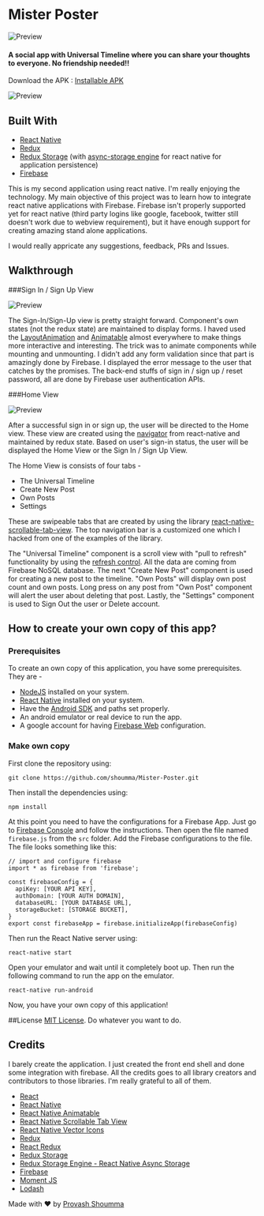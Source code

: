# Mister Poster
![Preview](./visual_designs/logo_small.png)

#### A social app with Universal Timeline where you can share your thoughts to everyone. No friendship needed!!

Download the APK : [Installable APK](https://github.com/shoumma/Mister-Poster/raw/master/apk-releases/mister-poster.apk)

![Preview](./visual_designs/show.png)

## Built With
 - [React Native](https://facebook.github.io/react-native/)
 - [Redux](https://github.com/reactjs/redux)
 - [Redux Storage](https://github.com/michaelcontento/redux-storage) (with [async-storage engine](https://github.com/michaelcontento/redux-storage-engine-reactNativeAsyncStorage) for react native for application persistence)
 - [Firebase](https://firebase.google.com/)

This is my second application using react native. I'm really enjoying the technology. My main objective of this project was to learn how to integrate react native applications with Firebase. Firebase isn't properly supported yet for react native (third party logins like google, facebook, twitter still doesn't work due to webview requirement), but it have enough support for creating amazing stand alone applications.

I would really appricate any suggestions, feedback, PRs and Issues.


## Walkthrough
###Sign In / Sign Up View

![Preview](./visual_designs/signIn.gif)

The Sign-In/Sign-Up view is pretty straight forward. Component's own states (not the redux state) are maintained to display forms. I haved used the [LayoutAnimation](https://facebook.github.io/react-native/docs/layoutanimation.html) and [Animatable](https://github.com/oblador/react-native-animatable) almost everywhere to make things more interactive and interesting. The trick was to animate components while mounting and unmounting. I didn't add any form validation since that part is amazingly done by Firebase. I displayed the error message to the user that catches by the promises. The back-end stuffs of sign in / sign up / reset password, all are done by Firebase user authentication APIs.


###Home View

![Preview](./visual_designs/post.gif)

After a successful sign in or sign up, the user will be directed to the Home view. These view are created using the [navigator](https://facebook.github.io/react-native/docs/navigator.html) from react-native and maintained by redux state. Based on user's sign-in status, the user will be displayed the Home View or the Sign In / Sign Up View.

The Home View is consists of four tabs -

 - The Universal Timeline
 - Create New Post
 - Own Posts
 - Settings

These are swipeable tabs that are created by using the library [react-native-scrollable-tab-view](https://github.com/skv-headless/react-native-scrollable-tab-view). The top navigation bar is a customized one which I hacked from one of the examples of the library.

The "Universal Timeline" component is a scroll view with "pull to refresh" functionality by using the [refresh control](https://facebook.github.io/react-native/docs/refreshcontrol.html). All the data are coming from Firebase NoSQL database. The next "Create New Post" component is used for creating a new post to the timeline. "Own Posts" will display own post count and own posts. Long press on any post from "Own Post" component will alert the user about deleting that post. Lastly, the "Settings" component is used to Sign Out the user or Delete account.


## How to create your own copy of this app?
### Prerequisites
To create an own copy of this application, you have some prerequisites. They are -

 - [NodeJS](https://nodejs.org/en/) installed on your system.
 - [React Native](https://facebook.github.io/react-native/) installed on your system.
 - Have the [Android SDK](https://developer.android.com/studio/index.html) and paths set properly. 
 - An android emulator or real device to run the app.
 - A google account for having [Firebase Web](https://firebase.google.com/docs/web/setup) configuration.

### Make own copy
First clone the repository using:

    git clone https://github.com/shoumma/Mister-Poster.git

Then install the dependencies using:

    npm install

At this point you need to have the configurations for a Firebase App. Just go to [Firebase Console](https://firebase.google.com/docs/web/setup) and follow the instructions. Then open the file named `firebase.js` from the `src` folder. Add the Firebase configurations to the file. The file looks something like this:

    // import and configure firebase
    import * as firebase from 'firebase';
    
    const firebaseConfig = {
      apiKey: [YOUR API KEY],
      authDomain: [YOUR AUTH DOMAIN],
      databaseURL: [YOUR DATABASE URL],
      storageBucket: [STORAGE BUCKET],
    }
    export const firebaseApp = firebase.initializeApp(firebaseConfig)

Then run the React Native server using:

    react-native start

Open your emulator and wait until it completely boot up. Then run the following command to run the app on the emulator.

    react-native run-android
Now, you have your own copy of this application!


##License
[MIT License](https://github.com/shoumma/Mister-Poster/blob/master/LICENSE). Do whatever you want to do.


## Credits
I barely create the application. I just created the front end shell and done some integration with firebase. All the credits goes to all library creators and contributors to those libraries. I'm really grateful to all of them.

 - [React](https://facebook.github.io/react/)
 - [React Native](https://facebook.github.io/react-native/)
 - [React Native Animatable](https://github.com/oblador/react-native-animatable)
 - [React Native Scrollable Tab View](https://github.com/skv-headless/react-native-scrollable-tab-view)
 - [React Native Vector Icons](https://github.com/oblador/react-native-vector-icons)
 - [Redux](https://github.com/reactjs/redux)
 - [React Redux](https://github.com/reactjs/react-redux)
 - [Redux Storage](https://github.com/michaelcontento/redux-storage)
 - [Redux Storage Engine - React Native Async Storage](https://github.com/michaelcontento/redux-storage-engine-reactNativeAsyncStorage)
 - [Firebase](https://firebase.google.com/)
 - [Moment JS](http://momentjs.com/)
 - [Lodash](https://lodash.com/)
 

Made with ♥ by [Provash Shoumma](https://twitter.com/pshoumma)
